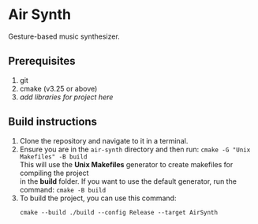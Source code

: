 # Air Synth

Gesture-based music synthesizer.

## Prerequisites
1. git
2. cmake (v3.25 or above)
3. *add libraries for project here*

## Build instructions
1. Clone the repository and navigate to it in a terminal.
2. Ensure you are in the `air-synth` directory and then run: `cmake -G "Unix Makefiles" -B build`  
This will use the **Unix Makefiles** generator to create makefiles for compiling the project  
in the **build** folder. If you want to use the default generator, run the command: `cmake -B build`
3. To build the project, you can use this command:  
    ```
    cmake --build ./build --config Release --target AirSynth
    ```

